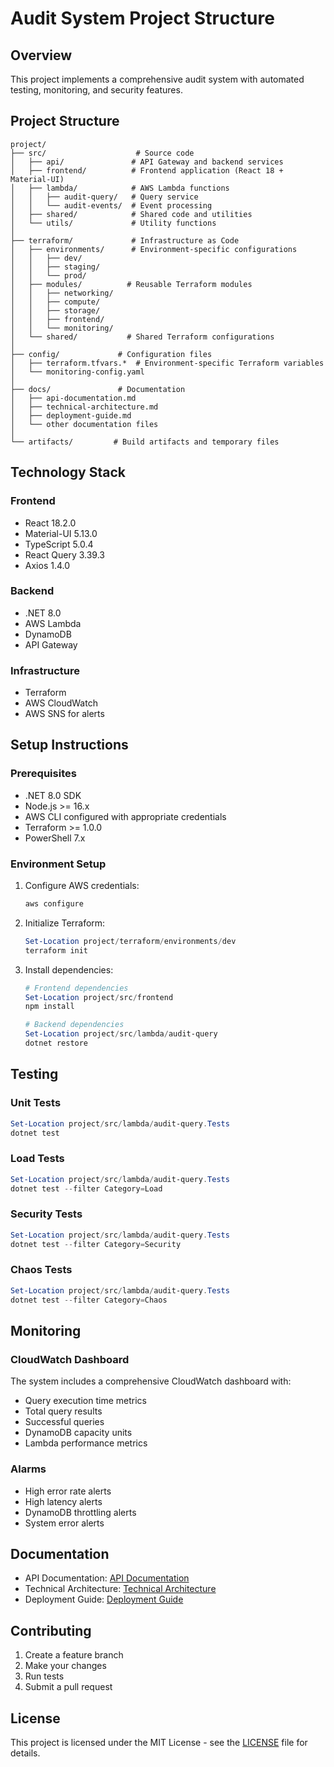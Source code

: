 # Audit System Project Structure

## Overview
This project implements a comprehensive audit system with automated testing, monitoring, and security features.

## Project Structure

```
project/
├── src/                    # Source code
│   ├── api/               # API Gateway and backend services
│   ├── frontend/          # Frontend application (React 18 + Material-UI)
│   ├── lambda/            # AWS Lambda functions
│   │   ├── audit-query/   # Query service
│   │   └── audit-events/  # Event processing
│   ├── shared/            # Shared code and utilities
│   └── utils/             # Utility functions
│
├── terraform/             # Infrastructure as Code
│   ├── environments/      # Environment-specific configurations
│   │   ├── dev/
│   │   ├── staging/
│   │   └── prod/
│   ├── modules/          # Reusable Terraform modules
│   │   ├── networking/
│   │   ├── compute/
│   │   ├── storage/
│   │   ├── frontend/
│   │   └── monitoring/
│   └── shared/           # Shared Terraform configurations
│
├── config/             # Configuration files
│   ├── terraform.tfvars.*  # Environment-specific Terraform variables
│   └── monitoring-config.yaml
│
├── docs/               # Documentation
│   ├── api-documentation.md
│   ├── technical-architecture.md
│   ├── deployment-guide.md
│   └── other documentation files
│
└── artifacts/         # Build artifacts and temporary files
```

## Technology Stack

### Frontend
- React 18.2.0
- Material-UI 5.13.0
- TypeScript 5.0.4
- React Query 3.39.3
- Axios 1.4.0

### Backend
- .NET 8.0
- AWS Lambda
- DynamoDB
- API Gateway

### Infrastructure
- Terraform
- AWS CloudWatch
- AWS SNS for alerts

## Setup Instructions

### Prerequisites
- .NET 8.0 SDK
- Node.js >= 16.x
- AWS CLI configured with appropriate credentials
- Terraform >= 1.0.0
- PowerShell 7.x

### Environment Setup
1. Configure AWS credentials:
   ```powershell
   aws configure
   ```

2. Initialize Terraform:
   ```powershell
   Set-Location project/terraform/environments/dev
   terraform init
   ```

3. Install dependencies:
   ```powershell
   # Frontend dependencies
   Set-Location project/src/frontend
   npm install

   # Backend dependencies
   Set-Location project/src/lambda/audit-query
   dotnet restore
   ```

## Testing

### Unit Tests
```powershell
Set-Location project/src/lambda/audit-query.Tests
dotnet test
```

### Load Tests
```powershell
Set-Location project/src/lambda/audit-query.Tests
dotnet test --filter Category=Load
```

### Security Tests
```powershell
Set-Location project/src/lambda/audit-query.Tests
dotnet test --filter Category=Security
```

### Chaos Tests
```powershell
Set-Location project/src/lambda/audit-query.Tests
dotnet test --filter Category=Chaos
```

## Monitoring

### CloudWatch Dashboard
The system includes a comprehensive CloudWatch dashboard with:
- Query execution time metrics
- Total query results
- Successful queries
- DynamoDB capacity units
- Lambda performance metrics

### Alarms
- High error rate alerts
- High latency alerts
- DynamoDB throttling alerts
- System error alerts

## Documentation
- API Documentation: [API Documentation](docs/api-documentation.md)
- Technical Architecture: [Technical Architecture](docs/technical-architecture.md)
- Deployment Guide: [Deployment Guide](docs/deployment-guide.md)

## Contributing
1. Create a feature branch
2. Make your changes
3. Run tests
4. Submit a pull request

## License
This project is licensed under the MIT License - see the [LICENSE](../LICENSE) file for details. 